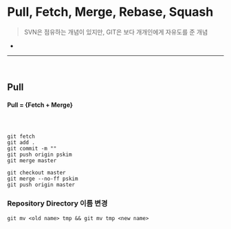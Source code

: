 # Pull, Fetch, Merge, Rebase, Squash
> SVN은 점유하는 개념이 있지만, GIT은 보다 개개인에게 자유도를 준 개념
* 

<hr>
<br>

## Pull
#### Pull = {Fetch + Merge}

<br>

### 
```git
git fetch
git add .
git commit -m ""
git push origin pskim
git merge master

git checkout master
git merge --no-ff pskim 
git push origin master
```


### Repository Directory 이름 변경
```git
git mv <old name> tmp && git mv tmp <new name>
```
